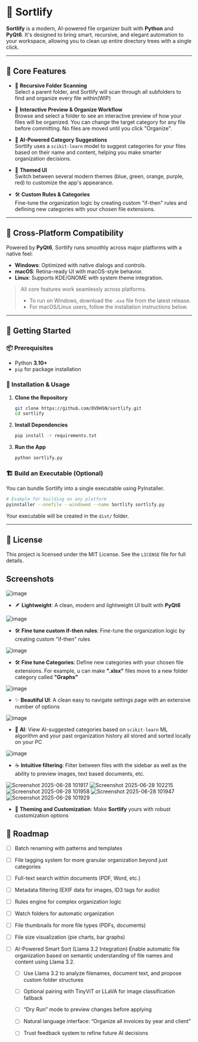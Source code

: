 # 📁 Sortlify

**Sortlify** is a modern, AI-powered file organizer built with **Python** and **PyQt6**. It's designed to bring smart, recursive, and elegant automation to your workspace, allowing you to clean up entire directory trees with a single click.

---

## 🌟 Core Features

- 📂 **Recursive Folder Scanning**  
  Select a parent folder, and Sortlify will scan through all subfolders to find and organize every file within(WIP)

- 📝 **Interactive Preview & Organize Workflow**  
  Browse and select a folder to see an interactive preview of how your files will be organized. You can change the target category for any file before committing. No files are moved until you click "Organize".

- 🤖 **AI-Powered Category Suggestions**  
  Sortlify uses a `scikit-learn` model to suggest categories for your files based on their name and content, helping you make smarter organization decisions.

- 🎨 **Themed UI**  
  Switch between several modern themes (blue, green, orange, purple, red) to customize the app's appearance.

- 🛠 **Custom Rules & Categories**  
  Fine-tune the organization logic by creating custom "if-then" rules and defining new categories with your chosen file extensions.

---

## 🧬 Cross-Platform Compatibility

Powered by **PyQt6**, Sortlify runs smoothly across major platforms with a native feel:

- **Windows**: Optimized with native dialogs and controls.
- **macOS**: Retina-ready UI with macOS-style behavior.
- **Linux**: Supports KDE/GNOME with system theme integration.

> All core features work seamlessly across platforms.
> - To run on Windows, download the `.exe` file from the latest release.
> - For macOS/Linux users, follow the installation instructions below.

---

## 🚀 Getting Started

### 📦 Prerequisites

- Python **3.10+**
- `pip` for package installation

### 🧰 Installation & Usage

1.  **Clone the Repository**
    ```bash
    git clone https://github.com/DVDHSN/sortlify.git
    cd sortlify
    ```

2.  **Install Dependencies**
    ```bash
    pip install -r requirements.txt
    ```

3.  **Run the App**
    ```bash
    python sortlify.py
    ```

### 🏗 Build an Executable (Optional)

You can bundle Sortlify into a single executable using PyInstaller.

```bash
# Example for building on any platform
pyinstaller --onefile --windowed --name Sortlify sortlify.py
```

Your executable will be created in the `dist/` folder.

---

## 🪪 License

This project is licensed under the MIT License. See the `LICENSE` file for full details.

## Screenshots
![image](https://github.com/user-attachments/assets/00fcc1f6-58f8-43c6-973c-8c18c958d678)

- 🪶 **Lightweight**: A clean, modern and lightweight UI built with **PyQt6**

![image](https://github.com/user-attachments/assets/219e2d98-d91f-423c-be64-cecc0f791637)

- 🛠️ **Fine tune custom if-then rules**: Fine-tune the organization logic by creating custom "if-then" rules

![image](https://github.com/user-attachments/assets/455a2cb5-5213-4204-951a-d9037bfb407e)

- 🛠️ **Fine tune Categories**: Define new categories with your chosen file extensions. For example, u can make **".xlsx"** files move to a new folder category called **"Graphs"**

![image](https://github.com/user-attachments/assets/4287806f-d003-4547-bd35-65b243e3b19b)

- ✨ **Beautiful UI**: A clean easy to navigate settings page with an extensive number of options

![image](https://github.com/user-attachments/assets/d2777892-de70-4e27-8f83-7096a25a2d34)

- 🤖 **AI**: View AI-suggested categories based on `scikit-learn` ML algorithm and your past organization history all stored and sorted locally on your PC 

![image](https://github.com/user-attachments/assets/790fdefd-d6f2-4bf2-b958-4a8a7fceb6ae)

- ☕ **Intuitive filtering**: Filter between files with the sidebar as well as the ability to preview images, text based documents, etc.

![Screenshot 2025-06-28 101917](https://github.com/user-attachments/assets/71207fbb-6868-423a-b18e-bfe3a8e9a964)
![Screenshot 2025-06-28 102215](https://github.com/user-attachments/assets/25045fa0-fc65-45b8-b9c0-1bf00e4c7732)
![Screenshot 2025-06-28 101958](https://github.com/user-attachments/assets/f0f04e92-fd47-4ba9-99c9-bd0ea89b325a)
![Screenshot 2025-06-28 101947](https://github.com/user-attachments/assets/cc2f1c08-1b3a-40be-b87b-d597052b6bdd)
![Screenshot 2025-06-28 101929](https://github.com/user-attachments/assets/6a8b76f3-e3e4-44ca-af2f-7deb72096113)

- 🎨 **Theming and Customization**: Make **Sortlify** yours with robust customization options

## 📅 Roadmap

- [ ] Batch renaming with patterns and templates
- [ ] File tagging system for more granular organization beyond just categories
- [ ] Full-text search within documents (PDF, Word, etc.)
- [ ] Metadata filtering (EXIF data for images, ID3 tags for audio)
- [ ] Rules engine for complex organization logic
- [ ] Watch folders for automatic organization
- [ ] File thumbnails for more file types (PDFs, documents)
- [ ] File size visualization (pie charts, bar graphs)
- [ ] AI-Powered Smart Sort (Llama 3.2 Integration) Enable automatic file organization based on semantic understanding of file names and content using Llama 3.2.

   - [ ] Use Llama 3.2 to analyze filenames, document text, and propose custom folder structures

   - [ ] Optional pairing with TinyViT or LLaVA for image classification fallback

   - [ ] “Dry Run” mode to preview changes before applying

   - [ ] Natural language interface: “Organize all invoices by year and client”

   - [ ] Trust feedback system to refine future AI decisions


